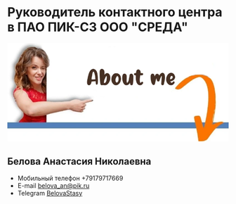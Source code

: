 # Руководитель контактного центра в ПАО ПИК-СЗ ООО "СРЕДА" 
![](photo_2025-06-14_13-50-20.webp)
## Белова Анастасия Николаевна
- Мобильный телефон +79179717669
- E-mail belova_an@pik.ru
- Telegram [BelovaStasy](https://t.me/BelovaStasy)
